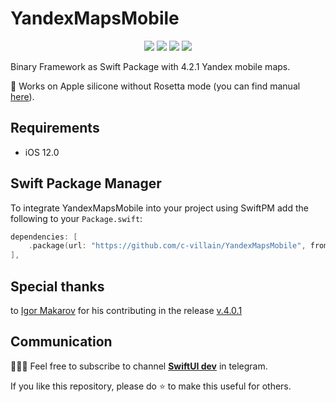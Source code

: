 # YandexMapsMobile

<p align="center">
     <img src="https://img.shields.io/badge/release-4.2.1-blue" />
    <img src="https://img.shields.io/badge/platform-IOS-blue" />
    <img src="https://img.shields.io/badge/iOS-12-blue" />
     <img src="https://img.shields.io/badge/license-MIT-blue" />
</p>

Binary Framework as Swift Package with 4.2.1 Yandex mobile maps.

🎉 Works on Apple silicone without Rosetta mode (you can find manual [here](https://github.com/c-villain/YandexMapsMobile/releases)).

## Requirements

- iOS 12.0


## Swift Package Manager

To integrate YandexMapsMobile into your project using SwiftPM add the following to your `Package.swift`:

```swift
dependencies: [
    .package(url: "https://github.com/c-villain/YandexMapsMobile", from: "4.1.0"),
],
```

## Special thanks

to [Igor Makarov](https://github.com/igor-makarov) for his contributing in the release [v.4.0.1](https://github.com/c-villain/YandexMapsMobile/releases/tag/4.0.1)

## Communication

👨🏻‍💻 Feel free to subscribe to channel **[SwiftUI dev](https://t.me/swiftui_dev)** in telegram.

If you like this repository, please do :star: to make this useful for others.
